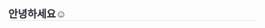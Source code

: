 <div>
    <h2 style="border-bottom: 0.5px solid #d8dee4; color: #282d33;">  안녕하세요☺️ </h2>
    <div style="font-weight: 700; font-size: 15px; text-align: left; color: #282d33;"> </div> 
</div>    
  
